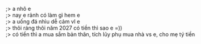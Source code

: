 ;> a nhô e<br>
;> nay e rảnh có làm gì hem e<br>
;> a uống đá nhìu dễ cảm vl e<br>
;> thôi ráng thôi năm 2027 có tiền thì sao e =))<br>
;> có tiền thì a mua sắm bản thân, tích lũy phụ mua nhà vs e, cho mẹ tý tiền
